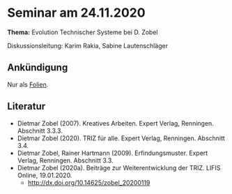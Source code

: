 # Seminar am 24.11.2020

__Thema:__ Evolution Technischer Systeme bei D. Zobel

Diskussionsleitung: Karim Rakia, Sabine Lautenschläger

## Ankündigung

Nur als [Folien](EvolutionTS_DrZobel.pdf).

## Literatur 

* Dietmar Zobel (2007). Kreatives Arbeiten. Expert Verlag, Renningen.
  Abschnitt 3.3.3.
* Dietmar Zobel (2020). TRIZ für alle. Expert Verlag, Renningen. Abschnitt
  3.4.
* Dietmar Zobel, Rainer Hartmann (2009). Erfindungsmuster. Expert Verlag,
  Renningen. Abschnitt 3.3.
* Dietmar Zobel (2020a).  Beiträge zur Weiterentwicklung der TRIZ.  LIFIS
  Online, 19.01.2020.
  * <http://dx.doi.org/10.14625/zobel_20200119>